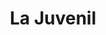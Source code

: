 ---
title: "La Juvenil"
url: /ciudad-autonoma-de-buenos-aires/la-juvenil-avenida-cabildo/
shop: Pasta
---